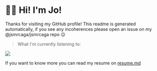 

# 👋🏼 Hi! I'm Jo!

Thanks for visiting my GitHub profile! This readme is generated automatically, if you see any incoherences please open an issue on my @jsmrcaga/jsmrcaga repo 😉

> What I'm currently listening to:

<a href="https://fnk57fny03.execute-api.eu-west-3.amazonaws.com/spotify" target="_blank"><img  src="https://fnk57fny03.execute-api.eu-west-3.amazonaws.com/spotify.svg"/></a>

If you want to know more you can read my resume on [resume.md](/resume.md)